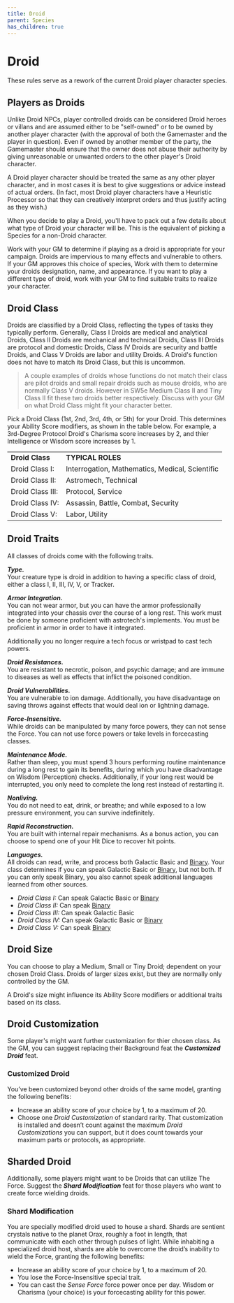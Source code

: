```yaml
---
title: Droid
parent: Species
has_children: true
---
```


# Droid
These rules serve as a rework of the current Droid player character species.

## Players as Droids
Unlike Droid NPCs, player controlled droids can be considered Droid heroes or villans and are assumed either to be "self-owned" or to be owned by another player character (with the approval of both the Gamemaster and the player in question). Even if owned by another member of the party, the Gamemaster should ensure that the owner does not abuse their authority by giving unreasonable or unwanted orders to the other player's Droid character.

A Droid player character should be treated the same as any other player character, and in most cases it is best to give suggestions or advice instead of actual orders. (In fact, most Droid player characters have a Heuristic Processor so that they can creatively interpret orders and thus justify acting as they wish.)

When you decide to play a Droid, you'll have to pack out a few details about what type of Droid your character will be. This is the equivalent of picking a Species for a non-Droid character.

Work with your GM to determine if playing as a droid is appropriate for your campaign. Droids are impervious to many effects and vulnerable to others. If your GM approves this choice of species, Work with them to determine your droids designation, name, and appearance. If you want to play a different type of droid, work with your GM to find suitable traits to realize your character.

## Droid Class
Droids are classified by a Droid Class, reflecting the types of tasks they typically perform. Generally, Class I Droids are medical and analytical Droids, Class II Droids are mechanical and technical Droids, Class III Droids are protocol and domestic Droids, Class IV Droids are security and battle Droids, and Class V Droids are labor and utility Droids. A Droid's function does not have to match its Droid Class, but this is uncommon.

> A couple examples of droids whose functions do not match their class are pilot droids and small repair droids such as mouse droids, who are normally Class V droids. However in SW5e Medium Class II and Tiny Class II fit these two droids better respectively. Discuss with your GM on what Droid Class might fit your character better.

Pick a Droid Class (1st, 2nd, 3rd, 4th, or 5th) for your Droid. This determines your Ability Score modifiers, as shown in the table below. For example, a 3rd-Degree Protocol Droid's Charisma score increases by 2, and thier Intelligence or Wisdom score increases by 1.

|||
|:--|:--|
**Droid Class** | **TYPICAL ROLES**
Droid Class I: | Interrogation, Mathematics, Medical, Scientific
Droid Class II: | Astromech, Technical
Droid Class III: | Protocol, Service
Droid Class IV: | Assassin, Battle, Combat, Security
Droid Class V: | Labor, Utility

## Droid Traits
All classes of droids come with the following traits.

***Type.*** <br>
Your creature type is droid in addition to having a specific class of droid, either a class I, II, III, IV, V, or Tracker.

***Armor Integration.*** <br>
You can not wear armor, but you can have the armor professionally integrated into your chassis over the course of a long rest. This work must be done by someone proficient with astrotech's implements. You must be proficient in armor in order to have it integrated. 

Additionally you no longer require a tech focus or wristpad to cast tech powers.

***Droid Resistances.*** <br>
You are resistant to necrotic, poison, and psychic damage; and are immune to diseases as well as effects that inflict the poisoned condition.

***Droid Vulnerabilities.*** <br>
You are vulnerable to ion damage. Additionally, you have disadvantage on saving throws against effects that would deal ion or lightning damage.

***Force-Insensitive.*** <br>
While droids can be manipulated by many force powers, they can not sense the Force. You can not use force powers or take levels in forcecasting classes.

***Maintenance Mode.*** <br>
Rather than sleep, you must spend 3 hours performing routine maintenance during a long rest to gain its benefits, during which you have disadvantage on Wisdom (Perception) checks. Additionally, if your long rest would be interrupted, you only need to complete the long rest instead of restarting it.

***Nonliving.*** <br>
You do not need to eat, drink, or breathe; and while exposed to a low pressure environment, you can survive indefinitely.

***Rapid Reconstruction.*** <br>
You are built with internal repair mechanisms. As a bonus action, you can choose to spend one of your Hit Dice to recover hit points. 

***Languages.*** <br>
All droids can read, write, and process both Galactic Basic and [Binary](https://swse.fandom.com/wiki/Binary). Your class determines if you can speak Galactic Basic or [Binary](https://swse.fandom.com/wiki/Binary), but not both. If you can only speak Binary, you also cannot speak additional languages learned from other sources.

- *Droid Class I:* Can speak Galactic Basic or [Binary](https://swse.fandom.com/wiki/Binary)
- *Droid Class II:* Can speak [Binary](https://swse.fandom.com/wiki/Binary)
- *Droid Class III:* Can speak Galactic Basic
- *Droid Class IV:* Can speak Galactic Basic or [Binary](https://swse.fandom.com/wiki/Binary)
- *Droid Class V:* Can speak [Binary](https://swse.fandom.com/wiki/Binary)

## Droid Size
You can choose to play a Medium, Small or Tiny Droid; dependent on your chosen Droid Class. Droids of larger sizes exist, but they are normally only controlled by the GM.

A Droid's size might influence its Ability Score modifiers or additional traits based on its class.

## Droid Customization
Some player's might want further customization for thier chosen class. As the GM, you can suggest replacing their Background feat the ***Customized Droid*** feat. 

### Customized Droid
You’ve been customized beyond other droids of the same model, granting the following benefits:

- Increase an ability score of your choice by 1, to a maximum of 20.
- Choose one *Droid Customization* of standard rarity. That customization is installed and doesn’t count against the maximum *Droid Customizations* you can support, but it does count towards your maximum parts or protocols, as appropriate.

## Sharded Droid
Additionally, some players might want to be Droids that can utilize The Force. Suggest the ***Shard Modification*** feat for those players who want to create force wielding droids.

### Shard Modification
You are specially modified droid used to house a shard. Shards are sentient crystals native to the planet Orax, roughly a foot in length, that communicate with each other through pulses of light. While inhabiting a specialized droid host, shards are able to overcome the droid’s inability to wield the Force, granting the following benefits:

- Increase an ability score of your choice by 1, to a maximum of 20.
- You lose the Force-Insensitive special trait.
- You can cast the *Sense Force* force power once per day. Wisdom or Charisma (your choice) is your forcecasting ability for this power.